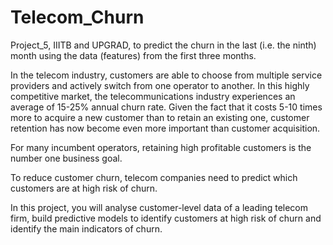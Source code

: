 # Telecom_Churn
Project_5, IIITB and UPGRAD, to predict the churn in the last (i.e. the ninth) month using the data (features) from the first three months. 

In the telecom industry, customers are able to choose from multiple service providers and actively switch from one operator to another. In this highly competitive market, the telecommunications industry experiences an average of 15-25% annual churn rate. Given the fact that it costs 5-10 times more to acquire a new customer than to retain an existing one, customer retention has now become even more important than customer acquisition.
 
For many incumbent operators, retaining high profitable customers is the number one business goal.
 
To reduce customer churn, telecom companies need to predict which customers are at high risk of churn.
 
In this project, you will analyse customer-level data of a leading telecom firm, build predictive models to identify customers at high risk of churn and identify the main indicators of churn.
